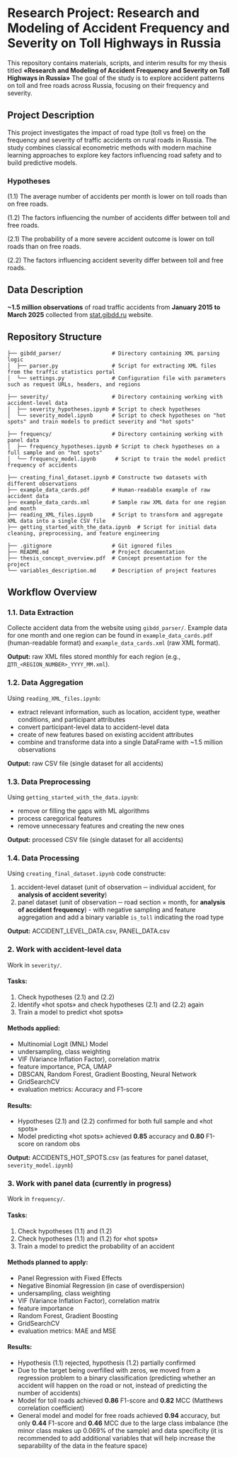 # Research Project: Research and Modeling of Accident Frequency and Severity on Toll Highways in Russia

This repository contains materials, scripts, and interim results for my thesis titled **«Research and Modeling of Accident Frequency and Severity on Toll Highways in Russia»** The goal of the study is to explore accident patterns on toll and free roads across Russia, focusing on their frequency and severity.

## Project Description
This project investigates the impact of road type (toll vs free) on the frequency and severity of traffic accidents on rural roads in Russia. The study combines classical econometric methods with modern machine learning approaches to explore key factors influencing road safety and to build predictive models.

### Hypotheses

(1.1) The average number of accidents per month is lower on toll roads than on free roads.

(1.2) The factors influencing the number of accidents differ between toll and free roads.

(2.1) The probability of a more severe accident outcome is lower on toll roads than on free roads.

(2.2) The factors influencing accident severity differ between toll and free roads.

## Data Description
**~1.5 million observations** of road traffic accidents from **January 2015 to March 2025** collected from [stat.gibdd.ru](http://stat.gibdd.ru) website. 


## Repository Structure

```text
├── gibdd_parser/                # Directory containing XML parsing logic
│  ├── parser.py                 # Script for extracting XML files from the traffic statistics portal
│  └── settings.py               # Configuration file with parameters such as request URLs, headers, and regions

├── severity/                    # Directory containing working with accident-level data
│  ├── severity_hypotheses.ipynb # Script to check hypotheses
│  └── severity_model.ipynb      # Script to check hypotheses on "hot spots" and train models to predict severity and "hot spots"

├── frequency/                   # Directory containing working with panel data
│  ├── frequency_hypotheses.ipynb # Script to check hypotheses on a full sample and on "hot spots"
│  └── frequency_model.ipynb      # Script to train the model predict frequency of accidents

├── creating_final_dataset.ipynb # Constructe two datasets with different observations
├── example_data_cards.pdf       # Human-readable example of raw accident data
├── example_data_cards.xml       # Sample raw XML data for one region and month
├── reading_XML_files.ipynb      # Script to transform and aggregate XML data into a single CSV file
├── getting_started_with_the_data.ipynb  # Script for initial data cleaning, preprocessing, and feature engineering

├── .gitignore                   # Git ignored files
├── README.md                    # Project documentation
├── thesis_concept_overview.pdf  # Concept presentation for the project
└── variables_description.md     # Description of project features
```


## Workflow Overview 
### 1.1. **Data Extraction**  
Collecte accident data from the website using `gibdd_parser/`. Example data for one month and one region can be found in `example_data_cards.pdf` (human-readable format) and `example_data_cards.xml` (raw XML format).

**Output:** raw XML files stored monthly for each region (e.g., `ДТП_<REGION_NUMBER>_YYYY_MM.xml`).


### 1.2. **Data Aggregation**  
Using `reading_XML_files.ipynb`:
  - extract relevant information, such as location, accident type, weather conditions, and participant attributes  
  - convert participant-level data to accident-level data
  - create of new features based on existing accident attributes
  - combine and transforme data into a single DataFrame with ~1.5 million observations

**Output:** raw CSV file (single dataset for all accidents)


### 1.3. **Data Preprocessing**  
Using `getting_started_with_the_data.ipynb`:  
  - remove or filling the gaps with ML algorithms
  - process caregorical features
  - remove unnecessary features and creating the new ones

**Output:** processed CSV file (single dataset for all accidents)


### 1.4. **Data Processing**
Using `creating_final_dataset.ipynb` code constructe:
  1. accident-level dataset (unit of observation ─ individual accident, for **analysis of accident severity**)
  2. panel dataset (unit of observation ─ road section × month, for **analysis of accident frequency**)
    - with negative sampling and feature aggregation
and add a binary variable `is_toll` indicating the road type

**Output:** ACCIDENT_LEVEL_DATA.csv, PANEL_DATA.csv


### 2. **Work with accident-level data**
Work in `severity/`.

#### Tasks:
  1. Check hypotheses (2.1) and (2.2)
  2. Identify «hot spots» and check hypotheses (2.1) and (2.2) again
  3. Train a model to predict «hot spots»

#### Methods applied:
  - Multinomial Logit (MNL) Model
  - undersampling, class weighting
  - VIF (Variance Inflation Factor), correlation matrix
  - feature importance, PCA, UMAP
  - DBSCAN, Random Forest, Gradient Boosting, Neural Network
  - GridSearchCV
  - evaluation metrics: Accuracy and F1-score

#### Results:
  - Hypotheses (2.1) and (2.2) confirmed for both full sample and «hot spots»
  - Model predicting «hot spots» achieved **0.85** accuracy and **0.80** F1-score on random obs

  **Output:** ACCIDENTS_HOT_SPOTS.csv (as features for panel dataset, `severity_model.ipynb`)


### 3. **Work with panel data** (currently in progress)
Work in `frequency/`.

#### Tasks:
  1. Check hypotheses (1.1) and (1.2)
  2. Check hypotheses (1.1) and (1.2) for «hot spots»
  3. Train a model to predict the probability of an accident

#### Methods planned to apply:
  - Panel Regression with Fixed Effects
  - Negative Binomial Regression (in case of overdispersion)
  - undersampling, class weighting
  - VIF (Variance Inflation Factor), correlation matrix
  - feature importance
  - Random Forest, Gradient Boosting
  - GridSearchCV
  - evaluation metrics: MAE and MSE

#### Results:
  - Hypothesis (1.1) rejected, hypothesis (1.2) partially confirmed
  - Due to the target being overfilled with zeros, we moved from a regression problem to a binary classification (predicting whether an accident will happen on the road or not, instead of predicting the number of accidents)
  - Model for toll roads achieved **0.86** F1-score and **0.82** MCC (Matthews correlation coefficient)
  - General model and model for free roads achieved **0.94** accuracy, but only **0.44** F1-score and **0.46** MCC due to the large class imbalance (the minor class makes up 0.069% of the sample) and data specificity (it is recommended to add additional variables that will help increase the separability of the data in the feature space)
